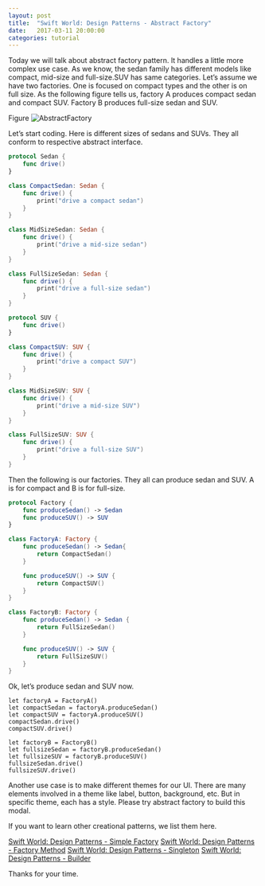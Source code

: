 ```yaml
---
layout: post
title:  "Swift World: Design Patterns - Abstract Factory"
date:   2017-03-11 20:00:00
categories: tutorial
---
```


Today we will talk about abstract factory pattern. It handles a little more complex use case. As we know, the sedan family has different models like compact, mid-size and full-size.SUV has same categories. Let’s assume we have two factories. One is focused on compact types and the other is on full size. As the following figure tells us, factory A produces compact sedan and compact SUV. Factory B produces full-size sedan and SUV.

Figure
![AbstractFactory](http://pengguo.xyz/resources/AbstractFactory.png)

Let’s start coding. Here is different sizes of sedans and SUVs. They all conform to respective abstract interface.  

```swift
protocol Sedan {
    func drive()
}

class CompactSedan: Sedan {
    func drive() {
        print("drive a compact sedan")
    }
}

class MidSizeSedan: Sedan {
    func drive() {
        print("drive a mid-size sedan")
    }
}

class FullSizeSedan: Sedan {
    func drive() {
        print("drive a full-size sedan")
    }
}
```


```swift
protocol SUV {
    func drive()
}

class CompactSUV: SUV {
    func drive() {
        print("drive a compact SUV")
    }
}

class MidSizeSUV: SUV {
    func drive() {
        print("drive a mid-size SUV")
    }
}

class FullSizeSUV: SUV {
    func drive() {
        print("drive a full-size SUV")
    }
}
```

Then the following is our factories. They all can produce sedan and SUV. A is   for compact and B is for full-size.

```swift
protocol Factory {
    func produceSedan() -> Sedan
    func produceSUV() -> SUV
}

class FactoryA: Factory {
    func produceSedan() -> Sedan{
        return CompactSedan()
    }

    func produceSUV() -> SUV {
        return CompactSUV()
    }
}

class FactoryB: Factory {
    func produceSedan() -> Sedan {
        return FullSizeSedan()
    }

    func produceSUV() -> SUV {
        return FullSizeSUV()
    }
}
```

Ok, let’s produce sedan and SUV now.

```
let factoryA = FactoryA()
let compactSedan = factoryA.produceSedan()
let compactSUV = factoryA.produceSUV()
compactSedan.drive()
compactSUV.drive()

let factoryB = FactoryB()
let fullsizeSedan = factoryB.produceSedan()
let fullsizeSUV = factoryB.produceSUV()
fullsizeSedan.drive()
fullsizeSUV.drive()
```

Another use case is to make different themes for our UI. There are many elements involved in a theme like label, button, background, etc. But in specific theme, each has a style. Please try abstract factory to build this modal.

If you want to learn other creational patterns, we list them here.

[Swift World: Design Patterns - Simple Factory](http://pengguo.xyz/tutorial/2017/03/07/Swift-World-Design-Patterns-Simple-Factory.html)
[Swift World: Design Patterns - Factory Method](http://pengguo.xyz/tutorial/2017/03/08/Swift-World-Design-Patterns-Factory-Method.html)
[Swift World: Design Patterns - Singleton](http://pengguo.xyz/tutorial/2017/03/09/Swift-World-Design-Patterns-Singleton.html)
[Swift World: Design Patterns - Builder](http://pengguo.xyz/tutorial/2017/03/10/Swift-World-Design-Patterns-Builder.html)

Thanks for your time.
